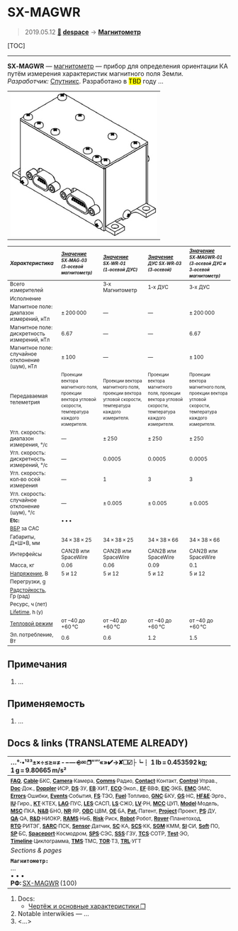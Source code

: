 # SX-MAGWR
> 2019.05.12 **[🚀](../index/index.md) [despace](index.md)** → **[Магнитометр](sensor.md)**

[TOC]

---

**SX‑MAGWR** — [магнитометр](sensor.md) — прибор для определения ориентации КА путём измерения характеристик магнитного поля Земли.  
*Разработчик:* [Спутникс](zz_sputnix.md). Разработано в <mark>TBD</mark> году …

||
|:--|
| ![](f/sensor/s/sx_magwr_pic1.png)  |

<small>


|*Характеристика*|*[Значение](si.md) <small>SX‑MAG‑03<br> (3‑осевой магнитометр)</small>*|*[Значение](si.md) <small>SX‑WR‑01<br> (1‑осевой ДУС)</small>*|*[Значение](si.md) <small>ДУС SX‑WR‑03<br> (3‑осевой)</small>*|*[Значение](si.md) <small>SX‑MAGWR‑01<br> (3‑осевой ДУС и<br> 3‑осевой магнитометр)</small>*|
|:--|:--|:--|:--|:--|
|Всего измерителей  |  |  3‑x Магнитометр  |  1‑x ДУС  |  3‑x ДУС  |  3‑x ДУС<br> 3‑x Магнитометр  |
|Исполнение  |  |  |  |  |  |
|Магнитное поле: диапазон измерений, нТл  |  ± 200 000  |  —  |  —  |  ± 200 000  |
|Магнитное поле: дискретность измерений, нТл  |  6.67  |  —  |  —  |  6.67  |
|Магнитное поле: случайное отклонение (шум), нТл  |  ± 100  |  —  |  —  |  ± 100  |
|Передаваемая телеметрия  | <small>Проекции вектора магнитного поля, проекции вектора угловой скорости, температура каждого измерителя.</small>  | <small>Проекции вектора магнитного поля, проекции вектора угловой скорости, температура каждого измерителя.</small>  | <small>Проекции вектора магнитного поля, проекции вектора угловой скорости, температура каждого измерителя.</small>  | <small>Проекции вектора магнитного поля, проекции вектора угловой скорости, температура каждого измерителя.</small>  |
|Угл. скорость: диапазон измерения, °/c  |  —  |  ± 250  |  ± 250  |  ± 250  |
|Угл. скорость: дискретность измерений, °/c  |  —  |  0.0005  |  0.0005  |  0.0005  |
|Угл. скорость: кол‑во осей измерения  |  —  |  1  |  3  |  3  |
|Угл. скорость: случайное отклонение (шум), °/c  |  —  |  ± 0.005  |  ± 0.005  |  ± 0.005  |
|**Etc:**|• • •||||
|[ВБР](rams.md) за САС  |  |  |  |  |
|Габариты, Д×Ш×В, мм  |  34 × 38 × 25  |  34 × 38 × 25  |  34 × 38 × 66  |  34 × 38 × 66  |
|Интерфейсы  | CAN2B или SpaceWire  | CAN2B или SpaceWire  | CAN2B или SpaceWire  | CAN2B или SpaceWire  |
|Масса, кг  |  0.06  |  0.06  |  0.09  |  0.1  |
|[Напряжение](voltage.md), В  |  5 и 12  |  5 и 12  |  5 и 12  |  5 и 12  |
|Перегрузки, g  |  |  |  |  |
|[Радстойкость](ion_rad.md), Гр (рад)  |  |  |  |  |
|Ресурс, ч (лет)  |  |  |  |  |
|[Lifetime](lifetime.md), h (y)|  |  |  |  |
|[Тепловой режим](tcs.md)  |  от –40 до +60 ℃  |  от –40 до +60 ℃  |  от –40 до +60 ℃  |  от –40 до +60 ℃  |
|Эл. потребление, Вт  |  0.6  |  0.6  |  1.2  |  1.5  |

</small>



<p style="page-break-after:always"> </p>

## Примечания
   1. …



## Применяемость
   1. …



<p style="page-break-after:always"> </p>

## Docs & links (TRANSLATEME ALREADY)
|…°·•¹²³±×÷≤≥≈≠ ‑ −— ⎆✉ ❐“”’«»✔→✘☐☑├┕┆ 1 lb = 0.453592 kg; 1 g = 9.80665 m/s²|
|:--|
|<small>**[FAQ](faq.md)**, **[Cable](cable.md)**·БКС, **[Camera](camera.md)**·Камера, **[Comms](comms.md)**·Радио, **[Contact](contact.md)**·Контакт, **[Control](control.md)**·Управ., **[Doc](doc.md)**·Док., **[Doppler](doppler.md)**·ИСР, **[DS](ds.md)**·ЗУ, **[EB](eb.md)**·ХИТ, **[ECO](ecology.md)**·Экол., **[EF](ef.md)**·ВВФ, **[ElC](elc.md)**·ЭКБ, **[EMC](emc.md)**·ЭМС, **[Errors](error.md)**·Ошибки, **[Events](event.md)**·События, **[FS](fs.md)**·ТЭО, **[Fuel](fuel.md)**·Топливо, **[GNC](gnc.md)**·БКУ, **[GS](scs.md)**·НС, **[HF&E](hfe.md)**·Эрго., **[IU](iu.md)**·Гиро., **[KT](kt.md)**·КТЕХ, **[LAG](lag.md)**·ПУC, **[LES](les.md)**·САСП, **[LS](ls.md)**·СЖО, **[LV](lv.md)**·РН, **[MCC](mcc.md)**·ЦУП, **[Model](model.md)**·Модель, **[MSC](sc.md)**·ПКА, **[N&B](nnb.md)**·БНО, **[NR](nr.md)**·ЯР, **[OBC](obc.md)**·ЦВМ, **[OE](oe.md)**·БА, **[Pat.](патент.md)**·Патент, **[Project](project.md)**·Проект, **[PS](ps.md)**·ДУ, **[QA](quality.md)**·QA, **[R&D](rnd.md)**·НИОКР, **[RAMS](rams.md)**·НиБ, **[Risk](risk.md)**·Риск, **[Robot](robotics.md)**·Робот, **[Rover](rover.md)**·Планетоход, **[RTG](rtg.md)**·РИТЭГ, **[SARC](sarc.md)**·ПСК, **[Sensor](sensor.md)**·Датчик, **[SC](sc.md)**·КА, **[SCS](scs.md)**·КК, **[SGM](sgm.md)**·КММ, **[SI](si.md)**·СИ, **[Soft](soft.md)**·ПО, **[SP](sp.md)**·БС, **[Spaceport](spaceport.md)**·Космодром, **[SPS](sps.md)**·СЭС, **[SSS](sss.md)**·ГЗУ, **[TCS](tcs.md)**·СОТР, **[Test](test.md)**·ЭО, **[Timeline](timeline.md)**·Циклограмма, **[TMS](tms.md)**·ТМС, **[TOR](tor.md)**·ТЗ, **[TRL](trl.md)**·УГТ</small>|
|*Sections & pages*|
|**`Магнитометр:`**<br> … <br>• • •<br> **РФ:** [SX-MAGWR](sx_magwr.md) (100) |

   1. Docs:
      - [Чертёж и основные характеристики ❐](f/sensor/s/sx_magwr_sputnix_ru.pdf)
   1. Notable interwikies — …
   1. <…>
